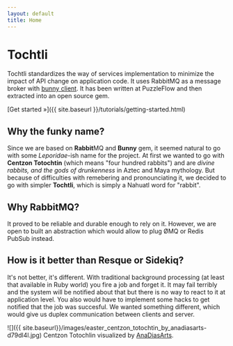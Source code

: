 ```yaml
---
layout: default
title: Home
---
```


# Tochtli

Tochtli standardizes the way of services implementation to minimize the impact of API change on application code. It uses RabbitMQ as a message broker with [bunny client](https://github.com/ruby-amqp/bunny). It has been written at PuzzleFlow and then extracted into an open source gem.

[Get started &raquo;]({{ site.baseurl }}/tutorials/getting-started.html)

## Why the funky name?

Since we are based on **Rabbit**MQ and **Bunny** gem, it seemed natural to go with some _Leporidae_-ish name for the project. At first we wanted to go with **Centzon Totochtin** (which means "four hundred rabbits") and are _divine rabbits, and the gods of drunkenness_ in Aztec and Maya mythology. But because of difficulties with remebering and pronounciating it, we decided to go with simpler **Tochtli**, which is simply a Nahuatl word for "rabbit".

## Why RabbitMQ?

It proved to be reliable and durable enough to rely on it. However, we are open to built an abstraction which would allow to plug ØMQ or Redis PubSub instead.

## How is it better than Resque or Sidekiq?

It's not better, it's different. With traditional background processing (at least that available in Ruby world) you fire a job and forget it. It may fail terribly and the system will be notified about that but there is no way to react to it at application level. You also would have to implement some hacks to get notified that the job was succesful. We wanted something different, which would give us duplex communication between clients and server.

![]({{ site.baseurl}}/images/easter_centzon_totochtin_by_anadiasarts-d79dl4l.jpg)
Centzon Totochlin visualized by [AnaDiasArts](http://www.deviantart.com/art/Easter-Centzon-Totochtin-439013685).